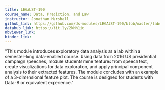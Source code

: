 ```yaml
---
title: LEGALST-190
course_name: Data, Prediction, and Law
instructor: Jonathan Marshall
github_link: https://github.com/ds-modules/LEGALST-190/blob/master/labs/3-22/3-22_EDA_Solutions.ipynb
datahub_link: https://bit.ly/2kMh1ic
nbviewer_link:
binder_link:
---
```

"This module introduces exploratory data analysis as a lab within a semester-long data-enabled course.  Using data from 2016 US presidential campaign speeches, module students mine features from speech text, create visualizations for data exploration, and apply principal component analysis to their extracted features. The module concludes with an example of a 3-dimensional feature plot.
The course is designed for students with Data-8 or equivalent experience."
